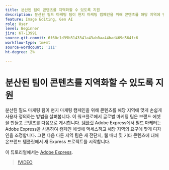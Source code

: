 ```yaml
---
title: 분산된 팀이 콘텐츠를 지역화할 수 있도록 지원
description: 분산된 필드 마케팅 팀이 현지 마케팅 캠페인을 위해 콘텐츠를 해당 지역에 맞게 손쉽게 사용자 정의하는 방법을 살펴봅니다.
feature: Image Editing, Gen AI
role: User
level: Beginner
jira: KT-13991
source-git-commit: 6f60c1d99b3143341a43ab0aa44bad469d564fc6
workflow-type: tm+mt
source-wordcount: '111'
ht-degree: 2%

---
```


# 분산된 팀이 콘텐츠를 지역화할 수 있도록 지원

분산된 필드 마케팅 팀이 현지 마케팅 캠페인을 위해 콘텐츠를 해당 지역에 맞게 손쉽게 사용자 정의하는 방법을 살펴봅니다. 이 워크플로에서 글로벌 마케팅 팀은 브랜드 에셋을 만들고 콘텐츠를 다음으로 게시합니다. [템플릿](create-templates.md) Adobe Express에서 필드 마케터는 Adobe Express을 사용하여 캠페인 에셋에 액세스하고 해당 지역의 요구에 맞게 디자인을 조정합니다. 그런 다음 다른 지역 팀은 새 전단지, 웹 배너 및 기타 콘텐츠에 대해 온브랜드 템플릿에서 새 Express 프로젝트를 시작합니다.

이 튜토리얼에서는 [Adobe Express](https://www.adobe.com/express/).

>[!VIDEO](https://video.tv.adobe.com/v/3424391?quality=12&learn=on&hidetitle=true)
